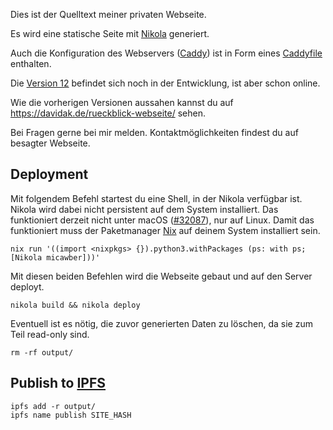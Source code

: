 Dies ist der Quelltext meiner privaten Webseite.

Es wird eine statische Seite mit [Nikola](https://getnikola.com/) generiert.

Auch die Konfiguration des Webservers ([Caddy](https://caddyserver.com/)) ist in Form eines [Caddyfile](https://github.com/davidak/davidak.de/blob/master/files/Caddyfile) enthalten.

Die [Version 12](https://github.com/davidak/davidak.de/milestones/12) befindet sich noch in der Entwicklung, ist aber schon online.

Wie die vorherigen Versionen aussahen kannst du auf https://davidak.de/rueckblick-webseite/ sehen.

Bei Fragen gerne bei mir melden. Kontaktmöglichkeiten findest du auf besagter Webseite.

## Deployment

Mit folgendem Befehl startest du eine Shell, in der Nikola verfügbar ist. Nikola wird dabei nicht persistent auf dem System installiert. Das funktioniert derzeit nicht unter macOS ([#32087](https://github.com/NixOS/nixpkgs/issues/32087)), nur auf Linux. Damit das funktioniert muss der Paketmanager [Nix](https://nixos.org/nix/) auf deinem System installiert sein.

    nix run '((import <nixpkgs> {}).python3.withPackages (ps: with ps; [Nikola micawber]))'

Mit diesen beiden Befehlen wird die Webseite gebaut und auf den Server deployt.

    nikola build && nikola deploy

Eventuell ist es nötig, die zuvor generierten Daten zu löschen, da sie zum Teil read-only sind.

    rm -rf output/

## Publish to [IPFS](https://ipfs.io/)

    ipfs add -r output/
    ipfs name publish SITE_HASH
